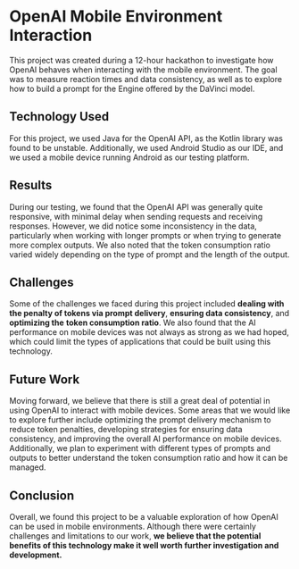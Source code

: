 <h1 id="toc_0">OpenAI Mobile Environment Interaction</h1>

<p>This project was created during a 12-hour hackathon to investigate how OpenAI behaves when interacting with the mobile environment. The goal was to measure reaction times and data consistency, as well as to explore how to build a prompt for the Engine offered by the DaVinci model.</p>

<h2 id="toc_1">Technology Used</h2>

<p>For this project, we used Java for the OpenAI API, as the Kotlin library was found to be unstable. Additionally, we used Android Studio as our IDE, and we used a mobile device running Android as our testing platform.</p>

<h2 id="toc_2">Results</h2>

<p>During our testing, we found that the OpenAI API was generally quite responsive, with minimal delay when sending requests and receiving responses. However, we did notice some inconsistency in the data, particularly when working with longer prompts or when trying to generate more complex outputs. We also noted that the token consumption ratio varied widely depending on the type of prompt and the length of the output.</p>

<h2 id="toc_3">Challenges</h2>

<p>Some of the challenges we faced during this project included <strong>dealing with the penalty of tokens via prompt delivery</strong>, <strong>ensuring data consistency</strong>, and <strong>optimizing the</strong> <strong>token consumption ratio</strong>. We also found that the AI performance on mobile devices was not always as strong as we had hoped, which could limit the types of applications that could be built using this technology.</p>

<h2 id="toc_4">Future Work</h2>

<p>Moving forward, we believe that there is still a great deal of potential in using OpenAI to interact with mobile devices. Some areas that we would like to explore further include optimizing the prompt delivery mechanism to reduce token penalties, developing strategies for ensuring data consistency, and improving the overall AI performance on mobile devices. Additionally, we plan to experiment with different types of prompts and outputs to better understand the token consumption ratio and how it can be managed.</p>

<h2 id="toc_5">Conclusion</h2>

<p>Overall, we found this project to be a valuable exploration of how OpenAI can be used in mobile environments. Although there were certainly challenges and limitations to our work, <strong>we believe that the potential benefits of this technology make it well worth further investigation and development.</strong> </p>
